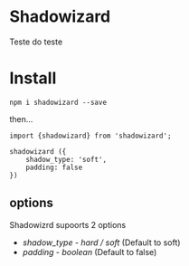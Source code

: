 # Shadowizard 

Teste do teste

# Install

`npm i shadowizard --save`

then...

```
import {shadowizard} from 'shadowizard';

shadowizard ({
    shadow_type: 'soft',
    padding: false
})
```

## options

Shadowizrd supoorts 2 options

* *shadow_type* - _hard / soft_ (Default to soft)
* *padding* - _boolean_ (Default to false)